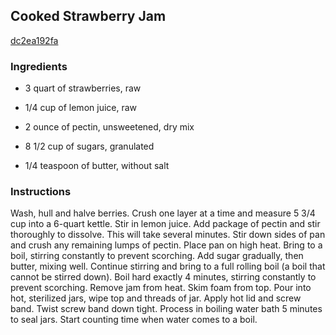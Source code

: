 ## Cooked Strawberry Jam

[dc2ea192fa](https://recipeland.com/recipe/v/cooked-strawberry-jam-36302)

### Ingredients

 - 3 quart of strawberries, raw

 - 1/4 cup of lemon juice, raw

 - 2 ounce of pectin, unsweetened, dry mix

 - 8 1/2 cup of sugars, granulated

 - 1/4 teaspoon of butter, without salt

### Instructions

Wash, hull and halve berries. Crush one layer at a time and measure 5 3/4 cup into a 6-quart kettle. Stir in lemon juice. Add package of pectin and stir thoroughly to dissolve. This will take several minutes. Stir down sides of pan and crush any remaining lumps of pectin. Place pan on high heat. Bring to a boil, stirring constantly to prevent scorching. Add sugar gradually, then butter, mixing well. Continue stirring and bring to a full rolling boil (a boil that cannot be stirred down). Boil hard exactly 4 minutes, stirring constantly to prevent scorching. Remove jam from heat. Skim foam from top. Pour into hot, sterilized jars, wipe top and threads of jar. Apply hot lid and screw band. Twist screw band down tight. Process in boiling water bath 5 minutes to seal jars. Start counting time when water comes to a boil.